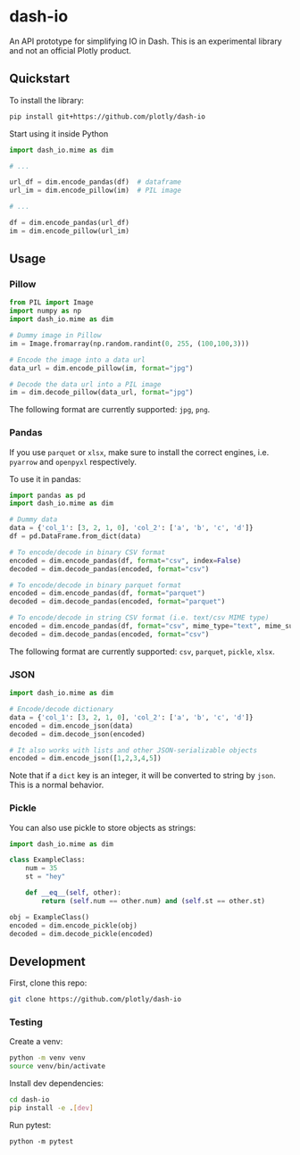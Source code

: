 # dash-io

An API prototype for simplifying IO in Dash. This is an experimental library and not an official Plotly product.

## Quickstart

To install the library:
```bash
pip install git+https://github.com/plotly/dash-io
```

Start using it inside Python
```python
import dash_io.mime as dim

# ...

url_df = dim.encode_pandas(df)  # dataframe
url_im = dim.encode_pillow(im)  # PIL image

# ...

df = dim.encode_pandas(url_df)
im = dim.encode_pillow(url_im)
```

## Usage

### Pillow

```python
from PIL import Image
import numpy as np
import dash_io.mime as dim

# Dummy image in Pillow
im = Image.fromarray(np.random.randint(0, 255, (100,100,3)))

# Encode the image into a data url
data_url = dim.encode_pillow(im, format="jpg")

# Decode the data url into a PIL image
im = dim.decode_pillow(data_url, format="jpg")
```

The following format are currently supported: `jpg`, `png`.

### Pandas

If you use `parquet` or `xlsx`, make sure to install the correct engines, i.e. `pyarrow` and `openpyxl` respectively.

To use it in pandas:
```python
import pandas as pd
import dash_io.mime as dim

# Dummy data
data = {'col_1': [3, 2, 1, 0], 'col_2': ['a', 'b', 'c', 'd']}
df = pd.DataFrame.from_dict(data)

# To encode/decode in binary CSV format
encoded = dim.encode_pandas(df, format="csv", index=False)
decoded = dim.decode_pandas(encoded, format="csv")

# To encode/decode in binary parquet format
encoded = dim.encode_pandas(df, format="parquet")
decoded = dim.decode_pandas(encoded, format="parquet")

# To encode/decode in string CSV format (i.e. text/csv MIME type)
encoded = dim.encode_pandas(df, format="csv", mime_type="text", mime_subtype="csv", index=False)
decoded = dim.decode_pandas(encoded, format="csv")
```

The following format are currently supported: `csv`, `parquet`, `pickle`, `xlsx`.


### JSON

```python
import dash_io.mime as dim

# Encode/decode dictionary
data = {'col_1': [3, 2, 1, 0], 'col_2': ['a', 'b', 'c', 'd']}
encoded = dim.encode_json(data)
decoded = dim.decode_json(encoded)

# It also works with lists and other JSON-serializable objects
encoded = dim.encode_json([1,2,3,4,5])
```

Note that if a `dict` key is an integer, it will be converted to string by `json`. This is a normal behavior.

### Pickle

You can also use pickle to store objects as strings:
```python
import dash_io.mime as dim

class ExampleClass:
    num = 35
    st = "hey"

    def __eq__(self, other):
        return (self.num == other.num) and (self.st == other.st)

obj = ExampleClass()
encoded = dim.encode_pickle(obj)
decoded = dim.decode_pickle(encoded)
```


## Development

First, clone this repo:
```bash
git clone https://github.com/plotly/dash-io
```

### Testing

Create a venv:
```bash
python -m venv venv
source venv/bin/activate
```

Install dev dependencies:
```bash
cd dash-io
pip install -e .[dev]
```

Run pytest:
```
python -m pytest
```